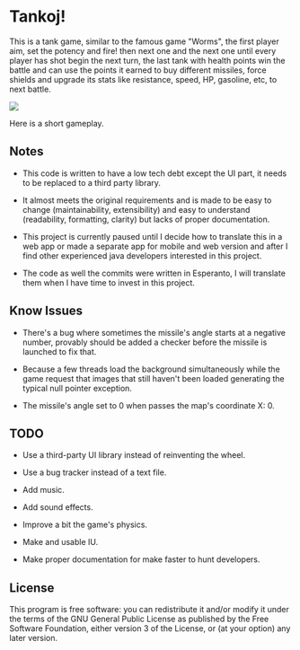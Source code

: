 # Tankoj!

This is a tank game, similar to the famous game "Worms", the first player aim, set the potency and fire! then next one and the next one until every player has shot begin the next turn, the last tank with health points win the battle and can use the points it earned to buy different missiles, force shields and upgrade its stats like resistance, speed, HP, gasoline, etc, to next battle.


[![](https://i.ibb.co/6t8rRwM/shor.png)](https://youtu.be/C3QphZC7b80)

Here is a short gameplay.

## Notes

* This code is written to have a low tech debt except the UI part, it needs to be replaced to a third party library.

* It almost meets the original requirements and is made to be easy to change (maintainability, extensibility) and easy to understand (readability, formatting, clarity) but lacks of proper documentation.

* This project is currently paused until I decide how to translate this in a web app or made a separate app for mobile and web version and after I find other experienced java developers interested in this project.

* The code as well the commits were written in Esperanto, I will translate them when I have time to invest in this project.

## Know Issues

* There's a bug where sometimes the missile's angle starts at a negative number, provably should be added a checker before the missile is launched to fix that.

* Because a few threads load the background simultaneously while the game request that images that still haven't been loaded generating the typical null pointer exception.

* The missile's angle set to 0 when passes the map's coordinate X: 0.

## TODO

* Use a third-party UI library instead of reinventing the wheel.

* Use a bug tracker instead of a text file.

* Add music.

* Add sound effects.

* Improve a bit the game's physics.

* Make and usable IU.

* Make proper documentation for make faster to hunt developers.

## License

This program is free software: you can redistribute it and/or modify
    it under the terms of the GNU General Public License as published by
    the Free Software Foundation, either version 3 of the License, or
    (at your option) any later version.
